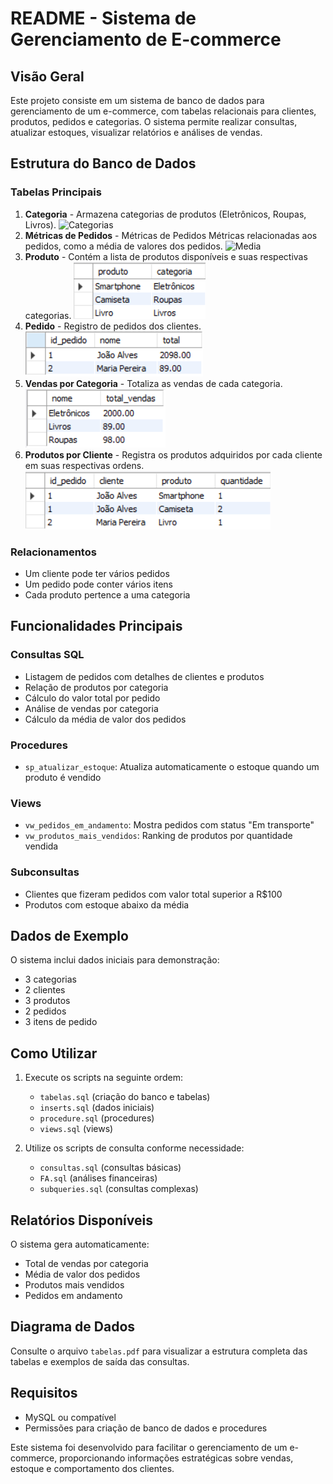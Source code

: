 # README - Sistema de Gerenciamento de E-commerce

## Visão Geral
Este projeto consiste em um sistema de banco de dados para gerenciamento de um e-commerce, com tabelas relacionais para clientes, produtos, pedidos e categorias. O sistema permite realizar consultas, atualizar estoques, visualizar relatórios e análises de vendas.

## Estrutura do Banco de Dados

### Tabelas Principais
1. **Categoria** - Armazena categorias de produtos (Eletrônicos, Roupas, Livros).
![Categorias](caminho/para/sua/imagem.extensão)
2. **Métricas de Pedidos** - Métricas de Pedidos Métricas relacionadas aos pedidos, como a média de valores dos pedidos.
![Media](cassets\media.png)
3. **Produto** - Contém a lista de produtos disponíveis e suas respectivas categorias.
![Produto](assets\produtos.png)
4. **Pedido** - Registro de pedidos dos clientes.
![Pedido](assets\pedidos.png)
5. **Vendas por Categoria** - Totaliza as vendas de cada categoria.
![Vendas](assets\vendas.png) 
6. **Produtos por Cliente** - Registra os produtos adquiridos por cada cliente em suas respectivas ordens.
![Produtos Clientes](assets\prodcliente.png)

### Relacionamentos
- Um cliente pode ter vários pedidos
- Um pedido pode conter vários itens
- Cada produto pertence a uma categoria

## Funcionalidades Principais

### Consultas SQL
- Listagem de pedidos com detalhes de clientes e produtos
- Relação de produtos por categoria
- Cálculo do valor total por pedido
- Análise de vendas por categoria
- Cálculo da média de valor dos pedidos

### Procedures
- `sp_atualizar_estoque`: Atualiza automaticamente o estoque quando um produto é vendido

### Views
- `vw_pedidos_em_andamento`: Mostra pedidos com status "Em transporte"
- `vw_produtos_mais_vendidos`: Ranking de produtos por quantidade vendida

### Subconsultas
- Clientes que fizeram pedidos com valor total superior a R$100
- Produtos com estoque abaixo da média

## Dados de Exemplo
O sistema inclui dados iniciais para demonstração:
- 3 categorias
- 2 clientes
- 3 produtos
- 2 pedidos
- 3 itens de pedido

## Como Utilizar
1. Execute os scripts na seguinte ordem:
   - `tabelas.sql` (criação do banco e tabelas)
   - `inserts.sql` (dados iniciais)
   - `procedure.sql` (procedures)
   - `views.sql` (views)

2. Utilize os scripts de consulta conforme necessidade:
   - `consultas.sql` (consultas básicas)
   - `FA.sql` (análises financeiras)
   - `subqueries.sql` (consultas complexas)

## Relatórios Disponíveis
O sistema gera automaticamente:
- Total de vendas por categoria
- Média de valor dos pedidos
- Produtos mais vendidos
- Pedidos em andamento

## Diagrama de Dados
Consulte o arquivo `tabelas.pdf` para visualizar a estrutura completa das tabelas e exemplos de saída das consultas.

## Requisitos
- MySQL ou compatível
- Permissões para criação de banco de dados e procedures

Este sistema foi desenvolvido para facilitar o gerenciamento de um e-commerce, proporcionando informações estratégicas sobre vendas, estoque e comportamento dos clientes.